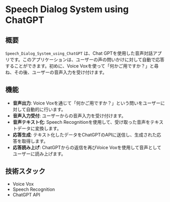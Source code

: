 # Speech Dialog System using ChatGPT

## 概要
`Speech_Dialog_System_using_ChatGPT` は、Chat GPTを使用した音声対話アプリです。このアプリケーションは、ユーザーの声の問いかけに対して自動で応答することができます。初めに、Voice Voxを使って「何かご用ですか？」と尋ね、その後、ユーザーの音声入力を受け付けます。

## 機能
- **音声出力**: Voice Voxを通じて「何かご用ですか？」という問いをユーザーに対して自動的に行います。
- **音声入力受付**: ユーザーからの音声入力を受け付けます。
- **音声テキスト化**: Speech Recognitionを使用して、受け取った音声をテキストデータに変換します。
- **応答生成**: テキスト化したデータをChatGPTのAPIに送信し、生成された応答を取得します。
- **応答読み上げ**: ChatGPTからの返信を再びVoice Voxを使用して音声としてユーザーに読み上げます。

## 技術スタック
- Voice Vox
- Speech Recognition
- ChatGPT API
